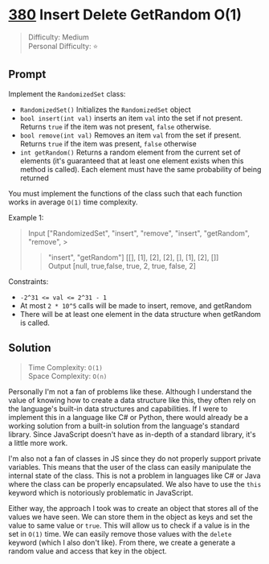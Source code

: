 # [380] Insert Delete GetRandom O(1)

> Difficulty: Medium\
> Personal Difficulty: ⭐️

## Prompt

Implement the `RandomizedSet` class:

- `RandomizedSet()` Initializes the `RandomizedSet` object
- `bool insert(int val)` inserts an item `val` into the set if not present.
  Returns `true` if the item was not present, `false` otherwise.
- `bool remove(int val)` Removes an item `val` from the set if present. Returns
  `true` if the item was present, `false` otherwise
- `int getRandom()` Returns a random element from the current set of elements
  (it's guaranteed that at least one element exists when this method is called).
  Each element must have the same probability of being returned

You must implement the functions of the class such that each function works in
average `O(1)` time complexity.

Example 1:

> Input ["RandomizedSet", "insert", "remove", "insert", "getRandom", "remove", >
>
> > "insert", "getRandom"] [[], [1], [2], [2], [], [1], [2], []]\
> > Output [null, true,false, true, 2, true, false, 2]

Constraints:

- `-2^31 <= val <= 2^31 - 1`
- At most `2 * 10^5` calls will be made to insert, remove, and getRandom
- There will be at least one element in the data structure when getRandom is
  called.

## Solution

> Time Complexity: `O(1)`\
> Space Complexity: `O(n)`

Personally I'm not a fan of problems like these. Although I understand the value
of knowing how to create a data structure like this, they often rely on the
language's built-in data structures and capabilities. If I were to implement
this in a language like C# or Python, there would already be a working solution
from a built-in solution from the language's standard library. Since JavaScript
doesn't have as in-depth of a standard library, it's a little more work.

I'm also not a fan of classes in JS since they do not properly support private
variables. This means that the user of the class can easily manipulate the
internal state of the class. This is not a problem in languages like C# or Java
where the class can be properly encapsulated. We also have to use the `this`
keyword which is notoriously problematic in JavaScript.

Either way, the approach I took was to create an object that stores all of the
values we have seen. We can store them in the object as keys and set the value
to same value or `true`. This will allow us to check if a value is in the set in
`O(1)` time. We can easily remove those values with the `delete` keyword (which
I also don't like). From there, we create a generate a random value and access
that key in the object.

[380]: https://leetcode.com/problems/insert-delete-getrandom-o1
